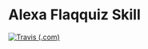 # Alexa Flaqquiz Skill

[![Travis (.com)](https://img.shields.io/travis/corux/alexa-flagquiz-skill.svg)](https://travis-ci.com/corux/alexa-flagquiz-skill)
